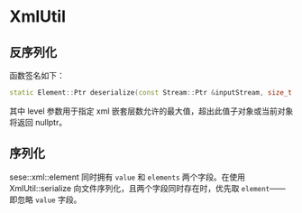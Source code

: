 # XmlUtil 

## 反序列化

函数签名如下：

```c++
static Element::Ptr deserialize(const Stream::Ptr &inputStream, size_t level) noexcept;
```

其中 level 参数用于指定 xml 嵌套层数允许的最大值，超出此值子对象或当前对象将返回 nullptr。

## 序列化

sese::xml::element 同时拥有 `value` 和 `elements` 两个字段。在使用 XmlUtil::serialize 向文件序列化，且两个字段同时存在时，优先取 `element`—— 即忽略 `value` 字段。